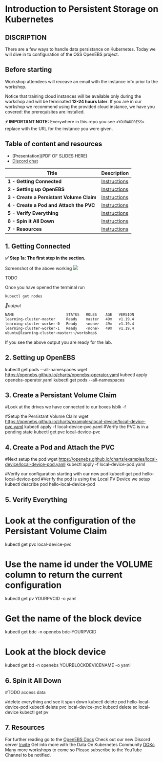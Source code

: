 # Introduction to Persistent Storage on Kubernetes

##  DISCRIPTION
There are a few ways to handle data persistance on Kubernetes.  Today we will dive in to configuration of the OSS OpenEBS project. 

## Before starting
Workshop attendees will receave an email with the instance info prior to the workshop.

Notice that training cloud instances will be available only during the workshop and will be terminated **12-24 hours later**. If you are in our workshop we recommend using the provided cloud instance, we have you covered: the prerequisites are installed.

**⚡ IMPORTANT NOTE:**
Everywhere in this repo you see `<YOURADDRESS>` replace with the URL for the instance you were given.  

## Table of content and resources
* [Presentation](PDF OF SLIDES HERE)
* [Discord chat](https://discord.gg/kkDTVQwJSN)

| Title  | Description
|---|---|
| **1 -  Getting Connected** | [Instructions](#Getting-Connected)  |
| **2 - Setting up OpenEBS** | [Instructions](#Setting-up-OpenEBS)  |
| **3 - Create a Persistant Volume Claim** | [Instructions](#Create-a-Persistant-Volume-Claim)  |
| **4 - Create a Pod and Attach the PVC** | [Instructions](#Create-a-Pod-and-Attach-the-PVC)  |
| **5 - Verify Everything** | [Instructions](#Verify-Everything)  |
| **6 - Spin it All Down** | [Instructions](#Spin-it-All-Down)  |
| **7 - Resources** | [Instructions](#Resources)  |



## 1. Getting Connected
**✅ Step 1a: The first step in the section.**


Screenshot of the above working
<img src="https://user-images.githubusercontent.com/blah/blahblah.png" width=“700” />

TODO

Once you have opened the terminal run
```bash
kubectl get nodes
```

*📃output*

```bash
NAME                        STATUS   ROLES    AGE   VERSION
learning-cluster-master     Ready    master   49m   v1.19.4
learning-cluster-worker-0   Ready    <none>   49m   v1.19.4
learning-cluster-worker-1   Ready    <none>   49m   v1.19.4
ubuntu@learning-cluster-master:~/workshop$ 
```
If you see the above output you are ready for the lab.

## 2. Setting up OpenEBS

kubectl get pods --all-namespaces
wget https://openebs.github.io/charts/openebs-operator.yaml
kubectl apply openebs-operator.yaml
kubectl get pods --all-namespaces



## 3. Create a Persistant Volume Claim
#Look at the drives we have connected to our boxes
lsblk -f


#Setup the Persistant Volume Claim
wget https://openebs.github.io/charts/examples/local-device/local-device-pvc.yaml
kubectl apply -f local-device-pvc.yaml
#Verify the PVC is in a pending state
kubectl get pvc local-device-pvc




## 4. Create a Pod and Attach the PVC



#Next setup the pod
wget https://openebs.github.io/charts/examples/local-device/local-device-pod.yaml
kubectl apply -f local-device-pod.yaml


#Verify our configuration starting with our new pod
kubectl get pod hello-local-device-pod
#Verify the pod is using the Local PV Device we setup
kubectl describe pod hello-local-device-pod


## 5. Verify Everything

# Look at the configuration of the Persistant Volume Claim
kubectl get pvc local-device-pvc
# Use the name id under the VOLUME column to return the current configuration
kubectl get pv YOURPVCID -o yaml

# Get the name of the block device
kubectl get bdc -n openebs bdc-YOURPVCID

# Look at the block device 
kubectl get bd -n openebs YOURBLOCKDEVICENAME -o yaml




## 6. Spin it All Down


#TODO access data

#delete everything and see it spun down
kubectl delete pod hello-local-device-pod
kubectl delete pvc local-device-pvc
kubectl delete sc local-device
kubectl get pv



## 7. Resources
For further reading go to the [OpenEBS Docs](https://docs.openebs.io/) 
Check out our new Discord server [Invite](https://discord.gg/kkDTVQwJSN) 
Get into more with the Data On Kubernetes Community [DOKc](https://dok.community/)
Many more workshops to come so Please subscribe to the YouTube Channel to be notified. 

